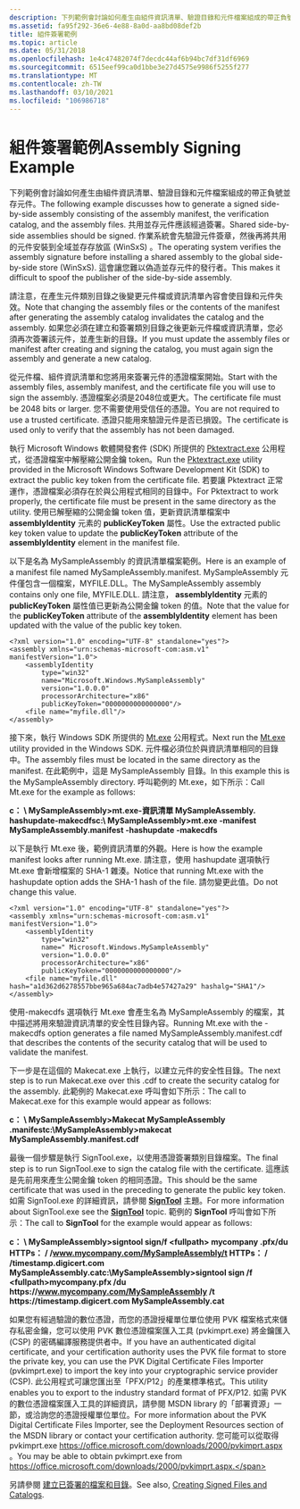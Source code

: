 ```yaml
---
description: 下列範例會討論如何產生由組件資訊清單、驗證目錄和元件檔案組成的帶正負號並存元件。
ms.assetid: fa95f292-36e6-4e88-8a0d-aa8bd08def2b
title: 組件簽署範例
ms.topic: article
ms.date: 05/31/2018
ms.openlocfilehash: 1e4c47482074f7decdc44af6b94bc7df31df6969
ms.sourcegitcommit: 6515eef99ca0d1bbe3e27d4575e9986f5255f277
ms.translationtype: MT
ms.contentlocale: zh-TW
ms.lasthandoff: 03/10/2021
ms.locfileid: "106986718"
---
```

# <a name="assembly-signing-example"></a><span data-ttu-id="012ab-103">組件簽署範例</span><span class="sxs-lookup"><span data-stu-id="012ab-103">Assembly Signing Example</span></span>

<span data-ttu-id="012ab-104">下列範例會討論如何產生由組件資訊清單、驗證目錄和元件檔案組成的帶正負號並存元件。</span><span class="sxs-lookup"><span data-stu-id="012ab-104">The following example discusses how to generate a signed side-by-side assembly consisting of the assembly manifest, the verification catalog, and the assembly files.</span></span> <span data-ttu-id="012ab-105">共用並存元件應該經過簽署。</span><span class="sxs-lookup"><span data-stu-id="012ab-105">Shared side-by-side assemblies should be signed.</span></span> <span data-ttu-id="012ab-106">作業系統會先驗證元件簽章，然後再將共用的元件安裝到全域並存存放區 (WinSxS) 。</span><span class="sxs-lookup"><span data-stu-id="012ab-106">The operating system verifies the assembly signature before installing a shared assembly to the global side-by-side store (WinSxS).</span></span> <span data-ttu-id="012ab-107">這會讓您難以偽造並存元件的發行者。</span><span class="sxs-lookup"><span data-stu-id="012ab-107">This makes it difficult to spoof the publisher of the side-by-side assembly.</span></span>

<span data-ttu-id="012ab-108">請注意，在產生元件類別目錄之後變更元件檔或資訊清單內容會使目錄和元件失效。</span><span class="sxs-lookup"><span data-stu-id="012ab-108">Note that changing the assembly files or the contents of the manifest after generating the assembly catalog invalidates the catalog and the assembly.</span></span> <span data-ttu-id="012ab-109">如果您必須在建立和簽署類別目錄之後更新元件檔或資訊清單，您必須再次簽署該元件，並產生新的目錄。</span><span class="sxs-lookup"><span data-stu-id="012ab-109">If you must update the assembly files or manifest after creating and signing the catalog, you must again sign the assembly and generate a new catalog.</span></span>

<span data-ttu-id="012ab-110">從元件檔、組件資訊清單和您將用來簽署元件的憑證檔案開始。</span><span class="sxs-lookup"><span data-stu-id="012ab-110">Start with the assembly files, assembly manifest, and the certificate file you will use to sign the assembly.</span></span> <span data-ttu-id="012ab-111">憑證檔案必須是2048位或更大。</span><span class="sxs-lookup"><span data-stu-id="012ab-111">The certificate file must be 2048 bits or larger.</span></span> <span data-ttu-id="012ab-112">您不需要使用受信任的憑證。</span><span class="sxs-lookup"><span data-stu-id="012ab-112">You are not required to use a trusted certificate.</span></span> <span data-ttu-id="012ab-113">憑證只能用來驗證元件是否已損毀。</span><span class="sxs-lookup"><span data-stu-id="012ab-113">The certificate is used only to verify that the assembly has not been damaged.</span></span>

<span data-ttu-id="012ab-114">執行 Microsoft Windows 軟體開發套件 (SDK) 所提供的 [Pktextract.exe](pktextract-exe.md) 公用程式，從憑證檔案中解壓縮公開金鑰 token。</span><span class="sxs-lookup"><span data-stu-id="012ab-114">Run the [Pktextract.exe](pktextract-exe.md) utility provided in the Microsoft Windows Software Development Kit (SDK) to extract the public key token from the certificate file.</span></span> <span data-ttu-id="012ab-115">若要讓 Pktextract 正常運作，憑證檔案必須存在於與公用程式相同的目錄中。</span><span class="sxs-lookup"><span data-stu-id="012ab-115">For Pktextract to work properly, the certificate file must be present in the same directory as the utility.</span></span> <span data-ttu-id="012ab-116">使用已解壓縮的公開金鑰 token 值，更新資訊清單檔案中 **assemblyIdentity** 元素的 **publicKeyToken** 屬性。</span><span class="sxs-lookup"><span data-stu-id="012ab-116">Use the extracted public key token value to update the **publicKeyToken** attribute of the **assemblyIdentity** element in the manifest file.</span></span>

<span data-ttu-id="012ab-117">以下是名為 MySampleAssembly 的資訊清單檔案範例。</span><span class="sxs-lookup"><span data-stu-id="012ab-117">Here is an example of a manifest file named MySampleAssembly.manifest.</span></span> <span data-ttu-id="012ab-118">MySampleAssembly 元件僅包含一個檔案，MYFILE.DLL。</span><span class="sxs-lookup"><span data-stu-id="012ab-118">The MySampleAssembly assembly contains only one file, MYFILE.DLL.</span></span> <span data-ttu-id="012ab-119">請注意， **assemblyIdentity** 元素的 **publicKeyToken** 屬性值已更新為公開金鑰 token 的值。</span><span class="sxs-lookup"><span data-stu-id="012ab-119">Note that the value for the **publicKeyToken** attribute of the **assemblyIdentity** element has been updated with the value of the public key token.</span></span>

``` syntax
<?xml version="1.0" encoding="UTF-8" standalone="yes"?>
<assembly xmlns="urn:schemas-microsoft-com:asm.v1" manifestVersion="1.0">
    <assemblyIdentity 
        type="win32" 
        name="Microsoft.Windows.MySampleAssembly" 
        version="1.0.0.0" 
        processorArchitecture="x86"         
        publicKeyToken="0000000000000000"/>
    <file name="myfile.dll"/>
</assembly>
```

<span data-ttu-id="012ab-120">接下來，執行 Windows SDK 所提供的 [Mt.exe](mt-exe.md) 公用程式。</span><span class="sxs-lookup"><span data-stu-id="012ab-120">Next run the [Mt.exe](mt-exe.md) utility provided in the Windows SDK.</span></span> <span data-ttu-id="012ab-121">元件檔必須位於與資訊清單相同的目錄中。</span><span class="sxs-lookup"><span data-stu-id="012ab-121">The assembly files must be located in the same directory as the manifest.</span></span> <span data-ttu-id="012ab-122">在此範例中，這是 MySampleAssembly 目錄。</span><span class="sxs-lookup"><span data-stu-id="012ab-122">In this example this is the MySampleAssembly directory.</span></span> <span data-ttu-id="012ab-123">呼叫範例的 Mt.exe，如下所示：</span><span class="sxs-lookup"><span data-stu-id="012ab-123">Call Mt.exe for the example as follows:</span></span>

<span data-ttu-id="012ab-124">**c： \\ MySampleAssembly>mt.exe-資訊清單 MySampleAssembly. hashupdate-makecdfs**</span><span class="sxs-lookup"><span data-stu-id="012ab-124">**c:\\ MySampleAssembly>mt.exe -manifest MySampleAssembly.manifest -hashupdate -makecdfs**</span></span>

<span data-ttu-id="012ab-125">以下是執行 Mt.exe 後，範例資訊清單的外觀。</span><span class="sxs-lookup"><span data-stu-id="012ab-125">Here is how the example manifest looks after running Mt.exe.</span></span> <span data-ttu-id="012ab-126">請注意，使用 hashupdate 選項執行 Mt.exe 會新增檔案的 SHA-1 雜湊。</span><span class="sxs-lookup"><span data-stu-id="012ab-126">Notice that running Mt.exe with the hashupdate option adds the SHA-1 hash of the file.</span></span> <span data-ttu-id="012ab-127">請勿變更此值。</span><span class="sxs-lookup"><span data-stu-id="012ab-127">Do not change this value.</span></span>

``` syntax
<?xml version="1.0" encoding="UTF-8" standalone="yes"?>
<assembly xmlns="urn:schemas-microsoft-com:asm.v1" manifestVersion="1.0">
    <assemblyIdentity 
        type="win32" 
        name=" Microsoft.Windows.MySampleAssembly" 
        version="1.0.0.0" 
        processorArchitecture="x86"         
        publicKeyToken="0000000000000000"/>
    <file name="myfile.dll"
hash="a1d362d6278557bbe965a684ac7adb4e57427a29" hashalg="SHA1"/>
</assembly>
```

<span data-ttu-id="012ab-128">使用-makecdfs 選項執行 Mt.exe 會產生名為 MySampleAssembly 的檔案，其中描述將用來驗證資訊清單的安全性目錄內容。</span><span class="sxs-lookup"><span data-stu-id="012ab-128">Running Mt.exe with the -makecdfs option generates a file named MySampleAssembly.manifest.cdf that describes the contents of the security catalog that will be used to validate the manifest.</span></span>

<span data-ttu-id="012ab-129">下一步是在這個的 Makecat.exe 上執行，以建立元件的安全性目錄。</span><span class="sxs-lookup"><span data-stu-id="012ab-129">The next step is to run Makecat.exe over this .cdf to create the security catalog for the assembly.</span></span> <span data-ttu-id="012ab-130">此範例的 Makecat.exe 呼叫會如下所示：</span><span class="sxs-lookup"><span data-stu-id="012ab-130">The call to Makecat.exe for this example would appear as follows:</span></span>

<span data-ttu-id="012ab-131">**c： \\ MySampleAssembly>Makecat MySampleAssembly .manifest**</span><span class="sxs-lookup"><span data-stu-id="012ab-131">**c:\\MySampleAssembly>makecat MySampleAssembly.manifest.cdf**</span></span>

<span data-ttu-id="012ab-132">最後一個步驟是執行 SignTool.exe，以使用憑證簽署類別目錄檔案。</span><span class="sxs-lookup"><span data-stu-id="012ab-132">The final step is to run SignTool.exe to sign the catalog file with the certificate.</span></span> <span data-ttu-id="012ab-133">這應該是先前用來產生公開金鑰 token 的相同憑證。</span><span class="sxs-lookup"><span data-stu-id="012ab-133">This should be the same certificate that was used in the preceding to generate the public key token.</span></span> <span data-ttu-id="012ab-134">如需 SignTool.exe 的詳細資訊，請參閱 [**SignTool**](../seccrypto/signtool.md) 主題。</span><span class="sxs-lookup"><span data-stu-id="012ab-134">For more information about SignTool.exe see the [**SignTool**](../seccrypto/signtool.md) topic.</span></span> <span data-ttu-id="012ab-135">範例的 **SignTool** 呼叫會如下所示：</span><span class="sxs-lookup"><span data-stu-id="012ab-135">The call to **SignTool** for the example would appear as follows:</span></span>

<span data-ttu-id="012ab-136">**c： \\ MySampleAssembly>signtool sign/f \<fullpath> mycompany .pfx/du HTTPs： \/ /www.mycompany.com/MySampleAssembly/t HTTPs： \/ /timestamp.digicert.com MySampleAssembly.cat**</span><span class="sxs-lookup"><span data-stu-id="012ab-136">**c:\\MySampleAssembly>signtool sign /f \<fullpath>mycompany.pfx /du https:\//www.mycompany.com/MySampleAssembly /t https:\//timestamp.digicert.com MySampleAssembly.cat**</span></span>

<span data-ttu-id="012ab-137">如果您有經過驗證的數位憑證，而您的憑證授權單位單位使用 PVK 檔案格式來儲存私密金鑰，您可以使用 PVK 數位憑證檔案匯入工具 (pvkimprt.exe) 將金鑰匯入 (CSP) 的密碼編譯服務提供者中。</span><span class="sxs-lookup"><span data-stu-id="012ab-137">If you have an authenticated digital certificate, and your certification authority uses the PVK file format to store the private key, you can use the PVK Digital Certificate Files Importer (pvkimprt.exe) to import the key into your cryptographic service provider (CSP).</span></span> <span data-ttu-id="012ab-138">此公用程式可讓您匯出至「PFX/P12」的產業標準格式。</span><span class="sxs-lookup"><span data-stu-id="012ab-138">This utility enables you to export to the industry standard format of PFX/P12.</span></span> <span data-ttu-id="012ab-139">如需 PVK 的數位憑證檔案匯入工具的詳細資訊，請參閱 MSDN library 的「部署資源」一節，或洽詢您的憑證授權單位單位。</span><span class="sxs-lookup"><span data-stu-id="012ab-139">For more information about the PVK Digital Certificate Files Importer, see the Deployment Resources section of the MSDN library or contact your certification authority.</span></span> <span data-ttu-id="012ab-140">您可能可以從取得 pvkimprt.exe https://office.microsoft.com/downloads/2000/pvkimprt.aspx 。</span><span class="sxs-lookup"><span data-stu-id="012ab-140">You may be able to obtain pvkimprt.exe from https://office.microsoft.com/downloads/2000/pvkimprt.aspx.</span></span>

<span data-ttu-id="012ab-141">另請參閱 [建立已簽署的檔案和目錄](creating-signed-files-and-catalogs.md)。</span><span class="sxs-lookup"><span data-stu-id="012ab-141">See also, [Creating Signed Files and Catalogs](creating-signed-files-and-catalogs.md).</span></span>

 

 
